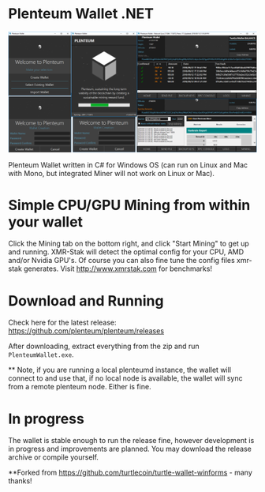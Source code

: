 # Plenteum Wallet .NET

![Wallet Image](./pw_gh.png)

Plenteum Wallet written in C# for Windows OS (can run on Linux and Mac with Mono, but integrated Miner will not work on Linux or Mac).

# Simple CPU/GPU Mining from within your wallet

Click the Mining tab on the bottom right, and click "Start Mining" to get up and running. XMR-Stak will detect the optimal config for your CPU, AMD and/or Nvidia GPU's. Of course you can also fine tune the config files xmr-stak generates. Visit http://www.xmrstak.com for benchmarks!

# Download and Running

Check here for the latest release: 
https://github.com/plenteum/plenteum/releases

After downloading, extract everything from the zip and run `PlenteumWallet.exe`.

** Note, if you are running a local plenteumd instance, the wallet will connect to and use that, if no local node is available, the wallet will sync from a remote plenteum node. Either is fine. 

# In progress

The wallet is stable enough to run the release fine, however development is in progress and improvements are planned. You may download the release archive or compile yourself.

**Forked from https://github.com/turtlecoin/turtle-wallet-winforms - many thanks!